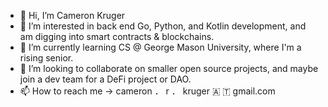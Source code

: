 - 👋 Hi, I’m Cameron Kruger
- 👀 I’m interested in back end Go, Python, and Kotlin development, and am digging into smart contracts & blockchains.
- 🌱 I’m currently learning CS @ George Mason University, where I'm a rising senior.
- 💞️ I’m looking to collaborate on smaller open source projects, and maybe join a dev team for a DeFi project or DAO.
- 📫 How to reach me -> cameron ． r ． kruger 🇦 🇹 gmail.com

<!---
ckruger097/ckruger097 is a ✨ special ✨ repository because its `README.md` (this file) appears on your GitHub profile.
You can click the Preview link to take a look at your changes.
--->
